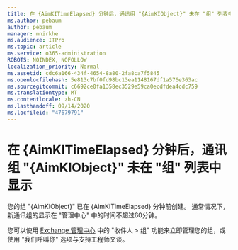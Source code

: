 ```yaml
---
title: 在 {AimKITimeElapsed} 分钟后，通讯组 "{AimKIObject}" 未在 "组" 列表中显示
ms.author: pebaum
author: pebaum
manager: mnirkhe
ms.audience: ITPro
ms.topic: article
ms.service: o365-administration
ROBOTS: NOINDEX, NOFOLLOW
localization_priority: Normal
ms.assetid: cdc6a166-434f-4654-8a80-2fa8ca7f5845
ms.openlocfilehash: 5e813c7bf0fd98bc13ea1148167df1a576e363ac
ms.sourcegitcommit: c6692ce0fa1358ec3529e59ca0ecdfdea4cdc759
ms.translationtype: MT
ms.contentlocale: zh-CN
ms.lasthandoff: 09/14/2020
ms.locfileid: "47679791"
---
```

# <a name="distribution-group-aimkiobject-not-showing-in-groups-list-after-aimkitimeelapsed-minutes"></a>在 {AimKITimeElapsed} 分钟后，通讯组 "{AimKIObject}" 未在 "组" 列表中显示

您的组 "{AimKIObject}" 已在 {AimKITimeElapsed} 分钟前创建。 通常情况下，新通讯组的显示在 "管理中心" 中的时间不超过60分钟。
  
您可以使用 [Exchange 管理中心](https://outlook.office365.com/ecp/?rfr=Admin_o365&amp;exsvurl=1&amp;mkt=en-US.aspx) 中的 "收件人 > 组" 功能来立即管理您的组，或使用 "我们呼叫你" 选项与支持工程师交谈。 
  